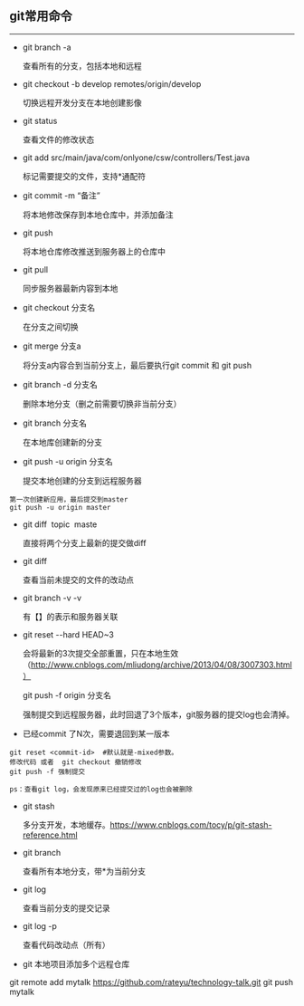 ## git常用命令

---

* 	git branch -a      

  	查看所有的分支，包括本地和远程
   
*	git checkout -b develop remotes/origin/develop   

	切换远程开发分支在本地创建影像
	
*	git status 

	查看文件的修改状态 
	
*	git add src/main/java/com/onlyone/csw/controllers/Test.java 

	标记需要提交的文件，支持*通配符
	
*	git commit -m “备注”  

	将本地修改保存到本地仓库中，并添加备注
	
*	git push

	将本地仓库修改推送到服务器上的仓库中
	
*	git pull 

	同步服务器最新内容到本地
	
*	git checkout 分支名        

	在分支之间切换 
	
*	git merge 分支a   

	将分支a内容合到当前分支上，最后要执行git commit 和 git push

*	git branch -d 分支名      

	删除本地分支（删之前需要切换非当前分支）

*	git branch 分支名       

	在本地库创建新的分支

*	git push -u origin 分支名     

	提交本地创建的分支到远程服务器	

```
第一次创建新应用，最后提交到master
git push -u origin master
```
	
*	git diff  topic  maste    

	直接将两个分支上最新的提交做diff	
	
* 	git diff
	
	查看当前未提交的文件的改动点
	
*	git branch -v -v     

	有【】的表示和服务器关联
	
*	git reset --hard HEAD~3  

	会将最新的3次提交全部重置，只在本地生效 （http://www.cnblogs.com/mliudong/archive/2013/04/08/3007303.html）
	
	git push -f origin 分支名 
	
	强制提交到远程服务器，此时回退了3个版本，git服务器的提交log也会清掉。


*  已经commit 了N次，需要退回到某一版本

```
git reset <commit-id>  #默认就是-mixed参数。
修改代码 或者  git checkout 撤销修改
git push -f 强制提交

ps：查看git log，会发现原来已经提交过的log也会被删除

```	

*  git stash
   
   多分支开发，本地缓存。https://www.cnblogs.com/tocy/p/git-stash-reference.html
 
*	git branch 

	查看所有本地分支，带*为当前分支	
	
*	git log  

	查看当前分支的提交记录

*	git log -p   

	查看代码改动点（所有）


* git 本地项目添加多个远程仓库

git remote add mytalk https://github.com/rateyu/technology-talk.git
git push mytalk